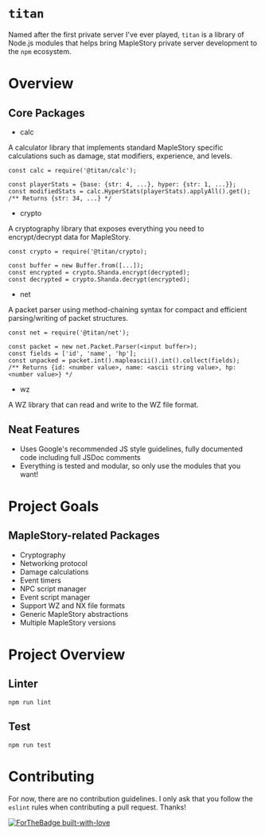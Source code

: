 # `titan`

Named after the first private server I've ever played, `titan` is a library of Node.js modules that helps bring MapleStory private server development to the `npm` ecosystem.

# Overview

## Core Packages
* calc

A calculator library that implements standard MapleStory specific calculations such as damage, stat modifiers, experience, and levels.

```node
const calc = require('@titan/calc');

const playerStats = {base: {str: 4, ...}, hyper: {str: 1, ...}};
const modifiedStats = calc.HyperStats(playerStats).applyAll().get();
/** Returns {str: 34, ...} */
```

* crypto

A cryptography library that exposes everything you need to encrypt/decrypt data for MapleStory.

```node
const crypto = require('@titan/crypto);

const buffer = new Buffer.from([...]);
const encrypted = crypto.Shanda.encrypt(decrypted);
const decrypted = crypto.Shanda.decrypt(encrypted);
```

* net

A packet parser using method-chaining syntax for compact and efficient parsing/writing of packet structures.

```node
const net = require('@titan/net');

const packet = new net.Packet.Parser(<input buffer>);
const fields = ['id', 'name', 'hp'];
const unpacked = packet.int().mapleascii().int().collect(fields);
/** Returns {id: <number value>, name: <ascii string value>, hp: <number value>} */
```

* wz

A WZ library that can read and write to the WZ file format.

## Neat Features
* Uses Google's recommended JS style guidelines, fully documented code including full JSDoc comments
* Everything is tested and modular, so only use the modules that you want!

# Project Goals

## MapleStory-related Packages
* Cryptography
* Networking protocol
* Damage calculations
* Event timers
* NPC script manager
* Event script manager
* Support WZ and NX file formats
* Generic MapleStory abstractions
* Multiple MapleStory versions

# Project Overview

## Linter

```
npm run lint
```

## Test

```
npm run test
```

# Contributing

For now, there are no contribution guidelines. I only ask that you follow the `eslint` rules when contributing a pull request. Thanks!

[![ForTheBadge built-with-love](http://ForTheBadge.com/images/badges/built-with-love.svg)](https://GitHub.com/Naereen/)